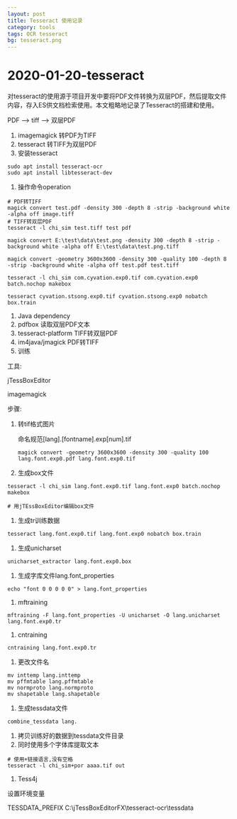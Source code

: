 ```yaml
---
layout: post
title: Tesseract 使用记录
category: tools
tags: OCR tesseract
bg: tesseract.png
---
```


# 2020-01-20-tesseract

对tesseract的使用源于项目开发中要将PDF文件转换为双层PDF，然后提取文件内容，存入ES供文档检索使用。本文粗略地记录了Tesseract的搭建和使用。

PDF --&gt; tiff --&gt; 双层PDF

1. imagemagick 转PDF为TIFF
2. tesseract 转TIFF为双层PDF
3. 安装tesseract

```text
sudo apt install tesseract-ocr
sudo apt install libtesseract-dev
```

1. 操作命令operation

```text
# PDF转TIFF
magick convert test.pdf -density 300 -depth 8 -strip -background white -alpha off image.tiff
# TIFF转双层PDF
tesseract -l chi_sim test.tiff test pdf 

magick convert E:\test\data\test.png -density 300 -depth 8 -strip -background white -alpha off E:\test\data\test.png.tiff 

magick convert -geometry 3600x3600 -density 300 -quality 100 -depth 8 -strip -background white -alpha off test.pdf test.tiff

tesseract -l chi_sim com.cyvation.exp0.tif com.cyvation.exp0  batch.nochop makebox

tesseract cyvation.stsong.exp0.tif cyvation.stsong.exp0 nobatch box.train
```

1. Java dependency
2. pdfbox 读取双层PDF文本
3. tesseract-platform TIFF转双层PDF
4. im4java/jmagick PDF转TIFF
5. 训练

工具:

jTessBoxEditor

imagemagick

步骤:

1. 转tif格式图片

   命名规范\[lang\].\[fontname\].exp\[num\].tif

   ```text
   magick convert -geometry 3600x3600 -density 300 -quality 100 lang.font.exp0.pdf lang.font.exp0.tif
   ```

2. 生成box文件

```text
tesseract -l chi_sim lang.font.exp0.tif lang.font.exp0 batch.nochop makebox

# 用jTEssBoxEditor编辑box文件
```

1. 生成tr训练数据

```text
tesseract lang.font.exp0.tif lang.font.exp0 nobatch box.train
```

1. 生成unicharset

```text
unicharset_extractor lang.font.exp0.box
```

1. 生成字库文件lang.font\_properties

```text
echo "font 0 0 0 0 0" > lang.font_properties
```

1. mftraining

```text
mftraining -F lang.font_properties -U unicharset -O lang.unicharset lang.font.exp0.tr
```

1. cntraining

```text
cntraining lang.font.exp0.tr
```

1. 更改文件名

```text
mv inttemp lang.inttemp
mv pffmtable lang.pffmtable
mv normproto lang.normproto
mv shapetable lang.shapetable
```

1. 生成tessdata文件

```text
combine_tessdata lang.
```

1. 拷贝训练好的数据到tessdata文件目录
2. 同时使用多个字体库提取文本

```text
# 使用+链接语言,没有空格
tesseract -l chi_sim+por aaaa.tif out
```

1. Tess4j

设置环境变量

TESSDATA\_PREFIX C:\jTessBoxEditorFX\tesseract-ocr\tessdata

